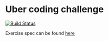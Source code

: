 Uber coding challenge
=====================

[![Build Status](https://travis-ci.org/bufas/awesome-email.svg?branch=master)](https://travis-ci.org/bufas/awesome-email)

Exercise spec can be found [here](https://github.com/uber/coding-challenge-tools/blob/master/coding_challenge.md)